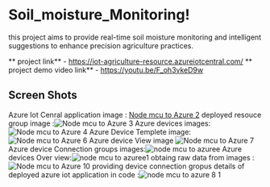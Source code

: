 # Soil_moisture_Monitoring!
this project aims to provide real-time soil moisture monitoring and intelligent suggestions to enhance precision agriculture practices.

** project link** - https://iot-agriculture-resource.azureiotcentral.com/
** project demo video link** - https://youtu.be/F_oh3vkeD9w

## Screen Shots
Azure Iot Cenral application image : [Node mcu to Azure 2](https://github.com/KrishnaPrasadAnkam/Soil_moisture_Monitoring/assets/128711747/4cbab24e-290a-4330-b43c-74c12df555c2)
deployed resouce group image :![Node mcu to Azure 3](https://github.com/KrishnaPrasadAnkam/Soil_moisture_Monitoring/assets/128711747/cc1192f4-ffbd-46f4-a04b-ffdcf9f59e04)
Azure devices images: ![Node mcu to Azure 4](https://github.com/KrishnaPrasadAnkam/Soil_moisture_Monitoring/assets/128711747/49142f92-5e97-4d27-ba6e-95e7de358a2c)
Azure Device Templete image: ![Node mcu to Azure 6](https://github.com/KrishnaPrasadAnkam/Soil_moisture_Monitoring/assets/128711747/de1fc5de-0d64-4c55-8d41-1ca2d6af4c44)
Azure device View image ![Node mcu to Azure 7](https://github.com/KrishnaPrasadAnkam/Soil_moisture_Monitoring/assets/128711747/60ce7b5d-14fc-41d1-9df4-ee7dd8f08727)
Azure device Connection groups images:![node mcu to azuree](https://github.com/KrishnaPrasadAnkam/Soil_moisture_Monitoring/assets/128711747/37ac6b16-f1d9-41cc-85ff-e2d54a3cfedd)
Azure devices Over view:![node mcu to azuree1](https://github.com/KrishnaPrasadAnkam/Soil_moisture_Monitoring/assets/128711747/e27cdf24-028a-45ca-8b4f-e660ec3ade88)
obtaing raw data from images :![Node mcu to Azure 10](https://github.com/KrishnaPrasadAnkam/Soil_moisture_Monitoring/assets/128711747/fd064ece-0a83-434d-8e2d-c5c1bab10897)
providing device connection gropus details of deployed azure iot application in code :![node mcu to azure 8 1](https://github.com/KrishnaPrasadAnkam/Soil_moisture_Monitoring/assets/128711747/2f151acf-8386-4260-87c6-196a9c32d043)

